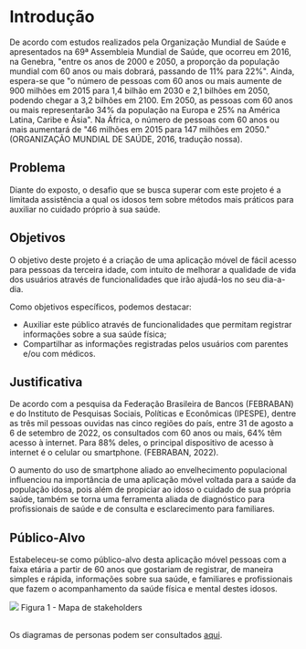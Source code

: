 # Introdução

De acordo com estudos realizados pela Organização Mundial de Saúde e apresentados na 69ª Assembleia Mundial de Saúde, que ocorreu em 2016, na Genebra, "entre os anos de 2000 e 2050, a proporção da população mundial com 60 anos ou mais dobrará, passando de 11% para 22%". Ainda, espera-se que "o número de pessoas com 60 anos ou mais aumente de 900 milhões em 2015 para 1,4 bilhão em 2030 e 2,1 bilhões em 2050, podendo chegar a 3,2 bilhões em 2100. Em 2050, as pessoas com 60 anos ou mais representarão 34% da população na Europa e 25% na América Latina, Caribe e Ásia". Na África, o número de pessoas com 60 anos ou mais aumentará de "46 milhões em 2015 para 147 milhões em 2050." (ORGANIZAÇÃO MUNDIAL DE SAÚDE, 2016, tradução nossa).

## Problema

Diante do exposto, o desafio que se busca superar com este projeto é a limitada assistência a qual os idosos tem sobre métodos mais práticos para auxiliar no cuidado próprio à sua saúde.

## Objetivos

O objetivo deste projeto é a criação de uma aplicação móvel de fácil acesso para pessoas da terceira idade, com intuito de melhorar a qualidade de vida dos usuários através de funcionalidades que irão ajudá-los no seu dia-a-dia.

Como objetivos específicos, podemos destacar:

 - Auxiliar este público através de funcionalidades que permitam registrar informações sobre a sua saúde física;
 - Compartilhar as informações registradas pelos usuários com parentes e/ou com médicos.

## Justificativa

De acordo com a pesquisa da Federação Brasileira de Bancos (FEBRABAN) e do Instituto de Pesquisas Sociais, Políticas e Econômicas (IPESPE), dentre as três mil pessoas ouvidas nas cinco regiões do país, entre 31 de agosto a 6 de setembro de 2022, os consultados com 60 anos ou mais, 64% têm acesso à internet. Para 88% deles, o principal dispositivo de acesso à internet é o celular ou smartphone. (FEBRABAN, 2022).

O aumento do uso de smartphone aliado ao envelhecimento populacional influenciou na importância de uma aplicação móvel voltada para a saúde da população idosa, pois além de propiciar ao idoso o cuidado de sua própria saúde, também se torna uma ferramenta aliada de diagnóstico para profissionais de saúde e de consulta e esclarecimento para familiares.

## Público-Alvo

Estabeleceu-se como público-alvo desta aplicação móvel pessoas com a faixa etária a partir de 60 anos que gostariam de registrar, de maneira simples e rápida, informações sobre sua saúde, e familiares e profissionais que fazem o acompanhamento da saúde física e mental destes idosos.

<img src="https://user-images.githubusercontent.com/100447878/221361717-d0809024-5bdf-4705-a31c-a98a71866195.png">
Figura 1 - Mapa de stakeholders
<br>
<br>
<p>Os diagramas de personas podem ser consultados <a href="https://github.com/ICEI-PUC-Minas-PMV-ADS/pmv-ads-2023-1-e3-proj-mov-t4-melhor-idade/blob/main/docs/02-Especifica%C3%A7%C3%A3o%20do%20Projeto.md">aqui</a>.</p>
